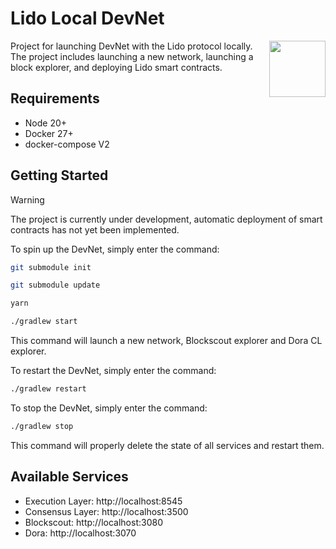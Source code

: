 # Lido Local DevNet

<img src="https://docs.lido.fi/img/logo.svg" height="90px" align="right" width="90px">

Project for launching DevNet with the Lido protocol locally. The project includes launching a new network, launching a block explorer, and deploying Lido smart contracts.

## Requirements

* Node 20+
* Docker 27+
* docker-compose V2

## Getting Started

> [!WARNING]
> The project is currently under development, automatic deployment of smart contracts has not yet been implemented.


To spin up the DevNet, simply enter the command:

```sh
git submodule init
```

```sh
git submodule update
```

```sh
yarn
```

```sh
./gradlew start
```

This command will launch a new network, Blockscout explorer and Dora CL explorer.

To restart the DevNet, simply enter the command:

```sh
./gradlew restart
```

To stop the DevNet, simply enter the command:

```sh
./gradlew stop
```

This command will properly delete the state of all services and restart them.

## Available Services

- Execution Layer: http://localhost:8545
- Consensus Layer: http://localhost:3500
- Blockscout: http://localhost:3080
- Dora: http://localhost:3070
